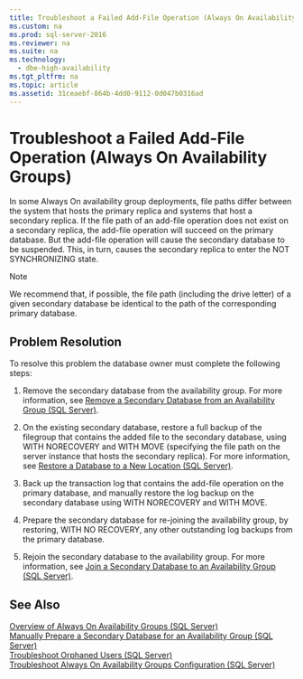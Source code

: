 ```yaml
---
title: Troubleshoot a Failed Add-File Operation (Always On Availability Groups)
ms.custom: na
ms.prod: sql-server-2016
ms.reviewer: na
ms.suite: na
ms.technology: 
  - dbe-high-availability
ms.tgt_pltfrm: na
ms.topic: article
ms.assetid: 31ceaebf-864b-4dd0-9112-0d047b0316ad
---
```

# Troubleshoot a Failed Add-File Operation (Always On Availability Groups)
  In some Always On availability group deployments, file paths differ between the system that hosts the primary replica and systems that host a secondary replica. If the file path of an add\-file operation does not exist on a secondary replica, the add\-file operation will succeed on the primary database. But the add\-file operation will cause the secondary database to be suspended. This, in turn, causes the secondary replica to enter the NOT SYNCHRONIZING state.  
  
> [!NOTE]  
>  We recommend that, if possible, the file path \(including the drive letter\) of a given secondary database be identical to the path of the corresponding primary database.  
  
## Problem Resolution  
 To resolve this problem the database owner must complete the following steps:  
  
1.  Remove the secondary database from the availability group. For more information, see [Remove a Secondary Database from an Availability Group &#40;SQL Server&#41;](../../Topics\TopicNameContainA/Remove-a-Secondary-Database-from-an-Availability-Group--SQL-Server-.md).  
  
2.  On the existing secondary database, restore a full backup of the filegroup that contains the added file to the secondary database, using WITH NORECOVERY and WITH MOVE \(specifying the file path on the server instance that hosts the secondary replica\). For more information, see [Restore a Database to a New Location &#40;SQL Server&#41;](../../Topics\TopicNameContainA/Restore-a-Database-to-a-New-Location--SQL-Server-.md).  
  
3.  Back up the transaction log that contains the add\-file operation on the primary database, and manually restore the log backup on the secondary database using WITH NORECOVERY and WITH MOVE.  
  
4.  Prepare the secondary database for re\-joining the availability group, by restoring, WITH NO RECOVERY, any other outstanding log backups from the primary database.  
  
5.  Rejoin the secondary database to the availability group. For more information, see [Join a Secondary Database to an Availability Group &#40;SQL Server&#41;](../../Topics\TopicNameContainA/Join-a-Secondary-Database-to-an-Availability-Group--SQL-Server-.md).  
  
## See Also  
 [Overview of Always On Availability Groups &#40;SQL Server&#41;](../../Topics\TopicNameNotContainA/Overview-of-Always-On-Availability-Groups--SQL-Server-.md)   
 [Manually Prepare a Secondary Database for an Availability Group &#40;SQL Server&#41;](../../Topics\TopicNameContainA/Manually-Prepare-a-Secondary-Database-for-an-Availability-Group--SQL-Server-.md)   
 [Troubleshoot Orphaned Users &#40;SQL Server&#41;](../../Topics\TopicNameNotContainA/Troubleshoot-Orphaned-Users--SQL-Server-.md)   
 [Troubleshoot Always On Availability Groups Configuration &#40;SQL Server&#41;](../../Topics\TopicNameNotContainA/Troubleshoot-Always-On-Availability-Groups-Configuration--SQL-Server-.md)